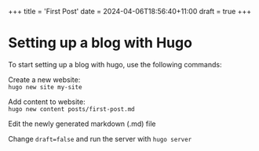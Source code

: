 +++
title = 'First Post'
date = 2024-04-06T18:56:40+11:00
draft = true
+++


# Setting up a blog with Hugo

To start setting up a blog with hugo, use the following commands:

Create a new website:  
`hugo new site my-site`

Add content to website:  
`hugo new content posts/first-post.md`

Edit the newly generated markdown (.md) file

Change `draft=false` and run the server with `hugo server`
